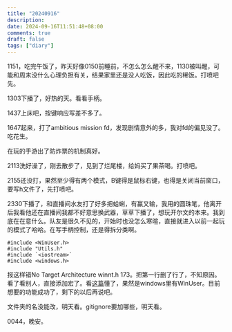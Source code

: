 ```yaml
---
title: "20240916"
description: 
date: 2024-09-16T11:51:48+08:00
comments: true
draft: false
tags: ["diary"]
---
```

1151，吃完午饭了，昨天好像0150前睡前，不怎么怎么醒不来，1130被叫醒，可能和周末没什么心理负担有关，结果家里还是没人吃饭，因此吃的稀饭。打喷吧先。

1303下播了，好热的天。看看手柄。

1437上床吧，按键响应写差不多了。

1647起来，打了ambitious mission fd，发现剧情意外的多，我对fd的偏见没了。吃花生。

在玩的手游出了防炸票的机制真好。

2113洗好澡了，刚去散步了，见到了烂尾楼，给妈买了果茶喝。打喷吧。

2155还没打，果然至少得有两个模式，B键得是鼠标右键，也得是关闭当前窗口，要写h文件了，先打喷吧。

2330下播了，和直播间水友打了好多把蛤蜊，有赢又输，我用的圆珠笔，他离开后我看他还在直播间我都不好意思换武器，草草下播了，想玩开尔文的本来。我到底在在意什么。队友是很久不见的，开始时也没怎么寒暄，直接就进入以前一起玩的模式了哈哈。在写手柄控制，还是得拆分类啊。

```
#include <WinUser.h>
#include "Utils.h"
#include `<iostream>`
#include <windows.h>
```

报这样错No Target Architecture  winnt.h 173。把第一行删了行了，不知原因。看了看别人，直接添加宏了。看[这篇](https://blog.csdn.net/wcc27857285/article/details/85197877)懂了，果然是windows里有WinUser。目前想要的功能成功了，剩下的以后再说吧。

文件夹的名没能改，明天看。gitignore要加哪些，明天看。

0044，晚安。
